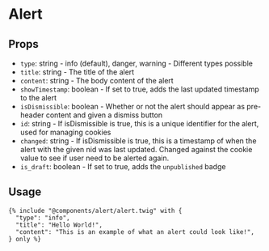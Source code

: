 # Alert

## Props

- `type`: string - info (default), danger, warning - Different types possible
- `title`: string - The title of the alert
- `content`: string - The body content of the alert
- `showTimestamp`: boolean - If set to true, adds the last updated timestamp to the alert
- `isDismissible`: boolean - Whether or not the alert should appear as pre-header content and given a dismiss button
- `id`: string - If isDismissible is true, this is a unique identifier for the alert, used for managing cookies
- `changed`: string - If isDismissible is true, this is a timestamp of when the alert with the given nid was last updated. Changed against the cookie value to see if user need to be alerted again.
- `is_draft`: boolean - If set to true, adds the `unpublished` badge

## Usage

```twig
{% include "@components/alert/alert.twig" with {
  "type": "info",
  "title": "Hello World!",
  "content": "This is an example of what an alert could look like!",
} only %}
```
